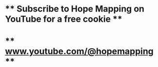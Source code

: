 # ** Subscribe to Hope Mapping on YouTube for a free cookie ** #
# ** www.youtube.com/@hopemapping ** #
